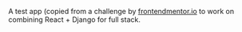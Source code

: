 A test app (copied from a challenge by [frontendmentor.io](https://www.frontendmentor.io/challenges/expenses-chart-component-e7yJBUdjwt/hub) to work on combining React + Django for full stack.
